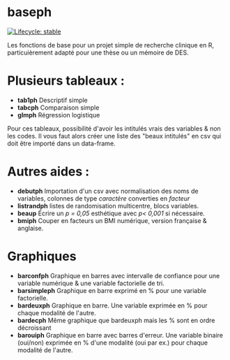 # baseph

  <!-- badges: start -->
  [![Lifecycle: stable](https://img.shields.io/badge/lifecycle-stable-brightgreen.svg)](https://lifecycle.r-lib.org/articles/stages.html#stable)
  <!-- badges: end -->
  
Les fonctions de base pour un projet simple de recherche clinique en R, particuièrement adapté pour une thèse ou un mémoire de DES. 

# Plusieurs tableaux : 
- **tab1ph** Descriptif simple
- **tabcph** Comparaison simple
- **glmph** Régression logistique

Pour ces tableaux, possibilité d'avoir les intitulés vrais des variables & non les codes. Il vous faut alors créer une liste des "beaux intitulés" en csv qui doit être importé dans un data-frame.

# Autres aides : 
- **debutph** Importation d'un csv avec normalisation des noms de variables, colonnes de type *caractère* converties en *facteur* 
- **listrandph** listes de randomisation multicentre, blocs variables.
- **beaup** Écrire un *p = 0,05* esthétique avec *p< 0,001* si nécessaire.
- **bmiph** Couper en facteurs un BMI numérique, version française & anglaise.

# Graphiques
 - **barconfph** Graphique en barres avec intervalle de confiance pour une variable numérique & une variable factorielle de tri.
- **barsimpleph** Graphique en barre exprimé en % pour une variable factorielle.
- **bardeuxph** Graphique en barre. Une variable exprimée en % pour chaque modalité de l'autre.
- **bardecph**  Même graphique que bardeuxph mais les % sont en ordre décroissant
- **barouiph** Graphique en barre avec barres d'erreur. Une variable binaire (oui/non) exprimée en % d'une modalité (oui par ex.) pour chaque modalité de l'autre.
